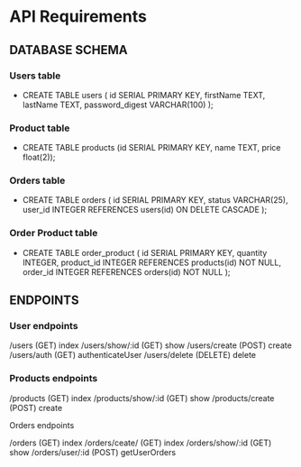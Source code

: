 # API Requirements
## DATABASE SCHEMA

### Users table 
- CREATE TABLE users (
    id SERIAL PRIMARY KEY,
    firstName TEXT,
    lastName TEXT,
    password_digest VARCHAR(100)
);

### Product table 
- CREATE TABLE products (id SERIAL PRIMARY KEY, name TEXT, price float(2));

### Orders table 
- CREATE TABLE orders (
    id SERIAL PRIMARY KEY, 
    status VARCHAR(25), 
    user_id INTEGER REFERENCES users(id) ON DELETE CASCADE
    );

### Order Product table 
- CREATE TABLE order_product (
    id SERIAL PRIMARY KEY,
    quantity INTEGER,
    product_id INTEGER REFERENCES products(id) NOT NULL,
    order_id INTEGER REFERENCES orders(id) NOT NULL
    );

## ENDPOINTS

### User endpoints

/users (GET) index
/users/show/:id (GET) show
/users/create (POST) create
/users/auth (GET) authenticateUser
/users/delete (DELETE) delete


### Products endpoints

/products (GET) index
/products/show/:id (GET) show
/products/create (POST) create

Orders endpoints

/orders (GET) index
/orders/ceate/ (GET) index
/orders/show/:id (GET) show
/orders/user/:id (POST) getUserOrders
